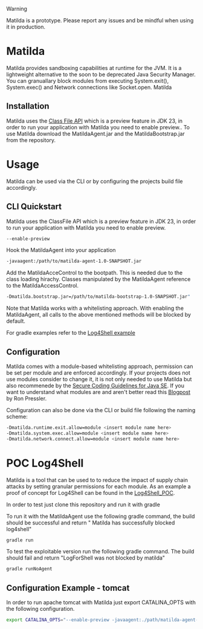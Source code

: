 > [!WARNING]
> Matilda is a prototype. Please report any issues and be mindful when using it in production.

# Matilda
Matilda provides sandboxing capabilities at runtime for the JVM. It is a lightweight alternative to the soon to be deprecated Java Security Manager. You can granuallary block modules from executing System.exit(), System.exec() and Network connections like Socket.open.
Matilda 

## Installation
Matilda uses the [Class File API](https://docs.oracle.com/en/java/javase/23/vm/class-file-api.html) which is a preview feature in JDK 23, in order to run your application with Matilda you need to enable preview.. To use Matilda download the MatildaAgent.jar and the MatildaBootstrap.jar from the repository.


# Usage
Matilda can be used via the CLI or by configuring the projects build file accordingly. 

## CLI Quickstart
Matilda uses the ClassFile API which is a preview feature in JDK 23, in order to run your application with Matilda you need to enable preview.
```bash
--enable-preview
```
Hook the MatildaAgent into your application
```bash
-javaagent:/path/to/matilda-agent-1.0-SNAPSHOT.jar
```

Add the MatildaAcceControl to the bootpath. This is needed due to the class loading hirachy. Classes manipulated by the MatildaAgent reference to the MatildaAccessControl.
```bash
-Dmatilda.bootstrap.jar=/path/to/matilda-bootstrap-1.0-SNAPSHOT.jar"
```
Note that Matilda works with a whitelisting approach. With enabling the MatildaAgent, all calls to the above mentioned methods will be blocked by default.

For gradle examples refer to the [Log4Shell example](https://github.com/khaleesicodes/Matilda/blob/main/Log4Shell_Test/build.gradle)


## Configuration
Matilda comes with a module-based whitelisting approach, permission can be set per module and are enforced accordingly. If your projects does not use modules consider to change it, it is not only needed to use Matilda but also recommenede by the [Secure Coding Guidelines for Java SE](https://www.oracle.com/java/technologies/javase/seccodeguide.html). If you want to understand what modules are and aren't better read this [Blogpost](https://inside.java/2021/09/10/what-are-modules-about/) by Ron Pressler.

Configuration can also be done via the CLI or build file following the naming scheme:
```bash
-Dmatilda.runtime.exit.allow=module <insert module name here>
-Dmatilda.system.exec.allow=module <insert module name here>
-Dmatilda.network.connect.allow=module <insert module name here>
```


# POC Log4Shell
Matilda is a tool that can be used to to reduce the impact of supply chain attacks by setting granular permissions for each module. As an example a proof of concept for Log4Shell can be found in the [Log4Shell_POC](https://github.com/khaleesicodes/Matilda/tree/main/Log4Shell_Test).

In order to test just clone this repository and run it with gradle

To run it with the MatildaAgent use the following gradle command, the build should be successful and return " Matilda has successfully blocked log4shell"
```bash
gradle run
```
To test the exploitable version run the following gradle command. The build should fail and return "LogForShell was not blocked by matilda"
```bash
gradle runNoAgent
```

## Configuration Example - tomcat
In order to run apache tomcat with Matilda just export CATALINA_OPTS with the following configuration.

```bash
export CATALINA_OPTS="--enable-preview -javaagent:./path/matilda-agent-1.0-SNAPSHOT.jar -Dmatilda.bootstrap.jar=./path/matilda-bootstrap-1.0-SNAPSHOT.jar"
```
